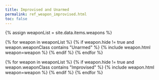 ```yaml
---
title: Improvised and Unarmed
permalink: ref_weapon_improvised.html
toc: false
---
```


{% assign weaponList = site.data.items.weapons %}

{% for weapon in weaponList %}
{% if weapon.hide != true and weapon.weaponClass contains "Unarmed" %}
{% include weapon.html weapon=weapon %}
{% endif %}
{% endfor %}

{% for weapon in weaponList %}
{% if weapon.hide != true and weapon.weaponClass contains "Improvised" %}
{% include weapon.html weapon=weapon %}
{% endif %}
{% endfor %}
